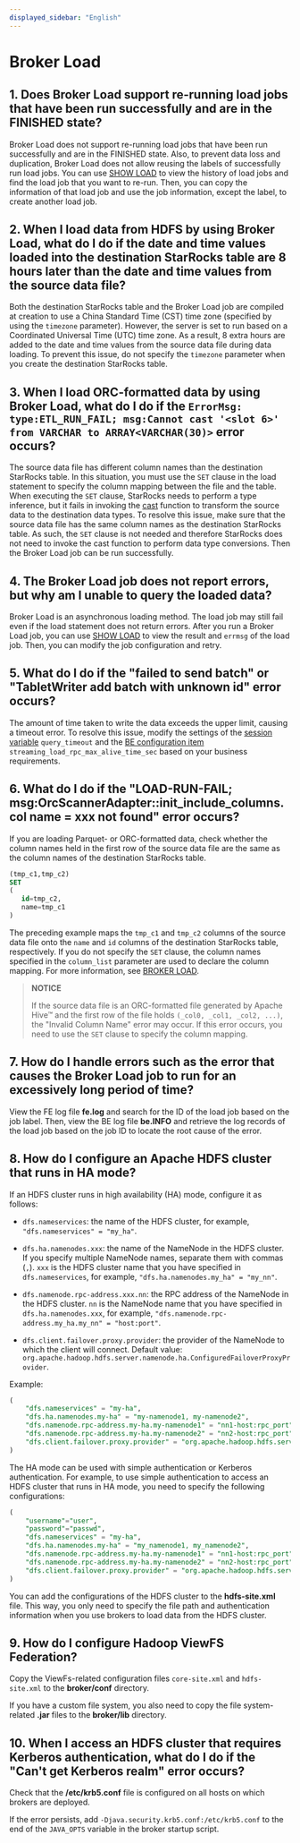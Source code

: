 ```yaml
---
displayed_sidebar: "English"
---
```


# Broker Load

## 1. Does Broker Load support re-running load jobs that have been run successfully and are in the FINISHED state?

Broker Load does not support re-running load jobs that have been run successfully and are in the FINISHED state. Also, to prevent data loss and duplication, Broker Load does not allow reusing the labels of successfully run load jobs. You can use [SHOW LOAD](../../sql-reference/sql-statements/loading_unloading/SHOW_LOAD.md) to view the history of load jobs and find the load job that you want to re-run. Then, you can copy the information of that load job and use the job information, except the label, to create another load job.

## 2. When I load data from HDFS by using Broker Load, what do I do if the date and time values loaded into the destination StarRocks table are 8 hours later than the date and time values from the source data file?

Both the destination StarRocks table and the Broker Load job are compiled at creation to use a China Standard Time (CST) time zone (specified by using the `timezone` parameter). However, the server is set to run based on a Coordinated Universal Time (UTC) time zone. As a result, 8 extra hours are added to the date and time values from the source data file during data loading. To prevent this issue, do not specify the `timezone` parameter when you create the destination StarRocks table.

## 3. When I load ORC-formatted data by using Broker Load, what do I do if the `ErrorMsg: type:ETL_RUN_FAIL; msg:Cannot cast '<slot 6>' from VARCHAR to ARRAY<VARCHAR(30)>` error occurs?

The source data file has different column names than the destination StarRocks table. In this situation, you must use the `SET` clause in the load statement to specify the column mapping between the file and the table. When executing the `SET` clause, StarRocks needs to perform a type inference, but it fails in invoking the [cast](../../sql-reference/sql-functions/cast.md) function to transform the source data to the destination data types. To resolve this issue, make sure that the source data file has the same column names as the destination StarRocks table. As such, the `SET` clause is not needed and therefore StarRocks does not need to invoke the cast function to perform data type conversions. Then the Broker Load job can be run successfully.

## 4. The Broker Load job does not report errors, but why am I unable to query the loaded data?

Broker Load is an asynchronous loading method. The load job may still fail even if the load statement does not return errors. After you run a Broker Load job, you can use [SHOW LOAD](../../sql-reference/sql-statements/loading_unloading/SHOW_LOAD.md) to view the result and `errmsg` of the load job. Then, you can modify the job configuration and retry.

## 5. What do I do if the "failed to send batch" or "TabletWriter add batch with unknown id" error occurs?

The amount of time taken to write the data exceeds the upper limit, causing a timeout error. To resolve this issue, modify the settings of the [session variable](../../reference/System_variable.md) `query_timeout` and the [BE configuration item](../../administration/management/BE_configuration.md#configure-be-static-parameters) `streaming_load_rpc_max_alive_time_sec` based on your business requirements.

## 6. What do I do if the "LOAD-RUN-FAIL; msg:OrcScannerAdapter::init_include_columns. col name = xxx not found" error occurs?

If you are loading Parquet- or ORC-formatted data, check whether the column names held in the first row of the source data file are the same as the column names of the destination StarRocks table.

```SQL
(tmp_c1,tmp_c2)
SET
(
   id=tmp_c2,
   name=tmp_c1
)
```

The preceding example maps the `tmp_c1` and `tmp_c2` columns of the source data file onto the `name` and `id`  columns of the destination StarRocks table, respectively. If you do not specify the `SET` clause, the column names specified in the `column_list` parameter are used to declare the column mapping. For more information, see [BROKER LOAD](../../sql-reference/sql-statements/loading_unloading/BROKER_LOAD.md).

> **NOTICE**
>
> If the source data file is an ORC-formatted file generated by Apache Hive™ and the first row of the file holds `(_col0, _col1, _col2, ...)`, the "Invalid Column Name" error may occur. If this error occurs, you need to use the `SET` clause to specify the column mapping.

## 7. How do I handle errors such as the error that causes the Broker Load job to run for an excessively long period of time?

View the FE log file **fe.log** and search for the ID of the load job based on the job label. Then, view the BE log file **be.INFO** and retrieve the log records of the load job based on the job ID to locate the root cause of the error.

## 8. How do I configure an Apache HDFS cluster that runs in HA mode?

If an HDFS cluster runs in high availability (HA) mode, configure it as follows:

- `dfs.nameservices`: the name of the HDFS cluster, for example, `"dfs.nameservices" = "my_ha"`.

- `dfs.ha.namenodes.xxx`: the name of the NameNode in the HDFS cluster. If you specify multiple NameNode names, separate them with commas (`,`). `xxx` is the HDFS cluster name that you have specified in `dfs.nameservices`, for example, `"dfs.ha.namenodes.my_ha" = "my_nn"`.

- `dfs.namenode.rpc-address.xxx.nn`: the RPC address of the NameNode in the HDFS cluster. `nn` is the NameNode name that you have specified in `dfs.ha.namenodes.xxx`, for example, `"dfs.namenode.rpc-address.my_ha.my_nn" = "host:port"`.

- `dfs.client.failover.proxy.provider`: the provider of the NameNode to which the client will connect. Default value: `org.apache.hadoop.hdfs.server.namenode.ha.ConfiguredFailoverProxyProvider`.

Example:

```SQL
(
    "dfs.nameservices" = "my-ha",
    "dfs.ha.namenodes.my-ha" = "my-namenode1, my-namenode2",
    "dfs.namenode.rpc-address.my-ha.my-namenode1" = "nn1-host:rpc_port",
    "dfs.namenode.rpc-address.my-ha.my-namenode2" = "nn2-host:rpc_port",
    "dfs.client.failover.proxy.provider" = "org.apache.hadoop.hdfs.server.namenode.ha.ConfiguredFailoverProxyProvider"
)
```

The HA mode can be used with simple authentication or Kerberos authentication. For example, to use simple authentication to access an HDFS cluster that runs in HA mode, you need to specify the following configurations:

```SQL
(
    "username"="user",
    "password"="passwd",
    "dfs.nameservices" = "my-ha",
    "dfs.ha.namenodes.my-ha" = "my_namenode1, my_namenode2",
    "dfs.namenode.rpc-address.my-ha.my-namenode1" = "nn1-host:rpc_port",
    "dfs.namenode.rpc-address.my-ha.my-namenode2" = "nn2-host:rpc_port",
    "dfs.client.failover.proxy.provider" = "org.apache.hadoop.hdfs.server.namenode.ha.ConfiguredFailoverProxyProvider"
)
```

You can add the configurations of the HDFS cluster to the **hdfs-site.xml** file. This way, you only need to specify the file path and authentication information when you use brokers to load data from the HDFS cluster.

## 9. How do I configure Hadoop ViewFS Federation?

Copy the ViewFs-related configuration files `core-site.xml` and `hdfs-site.xml` to the **broker/conf** directory.

If you have a custom file system, you also need to copy the file system-related **.jar** files to the **broker/lib** directory.

## 10. When I access an HDFS cluster that requires Kerberos authentication, what do I do if the "Can't get Kerberos realm" error occurs?

Check that the **/etc/krb5.conf** file is configured on all hosts on which brokers are deployed.

If the error persists, add `-Djava.security.krb5.conf:/etc/krb5.conf` to the end of the `JAVA_OPTS` variable in the broker startup script.
